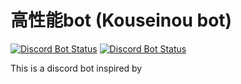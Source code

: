 # 高性能bot (Kouseinou bot)
[![Discord Bot Status](https://img.shields.io/badge/高性能bot-✓%20BOT-%235865F2?style=flat-square&logo=Discord&logoColor=FFFFFF)](https://discord.com/discovery/applications/1243841697637601310)
[![Discord Bot Status](https://img.shields.io/badge/support%20server-online-%2CEC2F?style=flat-square&logo=Discord&logoColor=FFFFFF)](https://discord.gg/QBwjpHcMyw)

This is a discord bot inspired by 
